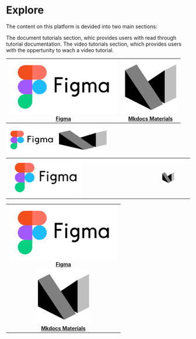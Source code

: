 # **Explore**

The content on this platform is devided into two main sections:

The document tutorials section, whic provides users with read through tutorial documentation.
The video tutorials section, which provides users with the oppertunity to wach a video tutorial.



|   |   |   
| :---: | :----: | 
|  [<img src="https://raw.githubusercontent.com/EliVolsch/resource-centre/main/docs/src/img/figma_logo.png" height="150px">](./materials/figma/index.md) <br>[**Figma**](#) |  [<img src="https://raw.githubusercontent.com/EliVolsch/resource-centre/0d31e55a93492dc9328191276c550550183be766/docs/src/img/mkdocs_materials_logo.svg" height="150px">](./materials/mkdocs/index.md) <br>[**Mkdocs Materials**](#) |
<!-- 
[<img src="../img/figma_logo.png" width="300" height="150">](./figma/index.md) <br>[**Figma**](/docs/src/materials/figma/index.md)

[![figma_logo](../img/figma_logo.png)](./figma/index.md) -->

<img src="https://raw.githubusercontent.com/EliVolsch/resource-centre/main/docs/src/img/figma_logo.png" alt= “” width="140" height="64"><img src="https://raw.githubusercontent.com/EliVolsch/resource-centre/0d31e55a93492dc9328191276c550550183be766/docs/src/img/mkdocs_materials_logo.svg" alt= “” width="140" height="64">

|   |   |
| - | - |
| [<img src="https://raw.githubusercontent.com/EliVolsch/resource-centre/main/docs/src/img/figma_logo.png" alt= “” width="50%">]()  | [<img src="https://raw.githubusercontent.com/EliVolsch/resource-centre/0d31e55a93492dc9328191276c550550183be766/docs/src/img/mkdocs_materials_logo.svg" alt= “” width="50%">]() |

|   |
| :---: |
| [<img src="https://raw.githubusercontent.com/EliVolsch/resource-centre/main/docs/src/img/figma_logo.png" height="150px">](./materials/figma/index.md) <br>[**Figma**](#)|
| [<img src="https://raw.githubusercontent.com/EliVolsch/resource-centre/0d31e55a93492dc9328191276c550550183be766/docs/src/img/mkdocs_materials_logo.svg" height="150px">](./materials/mkdocs/index.md) <br>[**Mkdocs Materials**](#) |